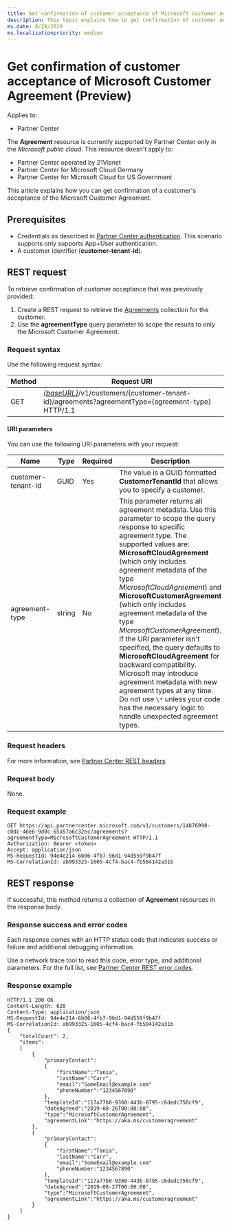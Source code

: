 ```yaml
---
title: Get confirmation of customer acceptance of Microsoft Customer Agreement (Preview)
description: This topic explains how to get confirmation of customer acceptance of the Microsoft Customer Agreement. 
ms.date: 8/28/2019
ms.localizationpriority: medium
---
```


# Get confirmation of customer acceptance of Microsoft Customer Agreement (Preview)

Applies to:

- Partner Center

The **Agreement** resource is currently supported by Partner Center only in the *Microsoft public cloud*. This resource doesn't apply to:

- Partner Center operated by 21Vianet
- Partner Center for Microsoft Cloud Germany
- Partner Center for Microsoft Cloud for US Government

This article explains how you can get confirmation of a customer's acceptance of the Microsoft Customer Agreement.

## Prerequisites

- Credentials as described in [Partner Center authentication](./partner-center-authentication.md). This scenario supports only supports App+User authentication.
- A customer identifier (**customer-tenant-id**).

## REST request

To retrieve confirmation of customer acceptance that was previously provided:

1. Create a REST request to retrieve the [Agreements](./agreement-resources.md) collection for the customer. 
2. Use the **agreementType** query parameter to scope the results to only the Microsoft Customer Agreement.

### Request syntax

Use the following request syntax:

| Method | Request URI                                                                                      |
|--------|--------------------------------------------------------------------------------------------------|
| GET    | [*\{baseURL\}*](partner-center-rest-urls.md)/v1/customers/{customer-tenant-id}/agreements?agreementType={agreement-type} HTTP/1.1 |

#### URI parameters

You can use the following URI parameters with your request:

| Name             | Type | Required | Description                                                                               |
|------------------|------|----------|-------------------------------------------------------------------------------------------|
| customer-tenant-id | GUID | Yes | The value is a GUID formatted **CustomerTenantId** that allows you to specify a customer. |
| agreement-type | string | No | This parameter returns all agreement metadata. Use this parameter to scope the query response to specific agreement type. The supported values are: **MicrosoftCloudAgreement** (which only includes agreement metadata of the type *MicrosoftCloudAgreement*) and **MicrosoftCustomerAgreement** (which only includes agreement metadata of the type *MicrosoftCustomerAgreement*). If the URI parameter isn't specified, the query defaults to **MicrosoftCloudAgreement** for backward compatibility. Microsoft may introduce agreement metadata with new agreement types at any  time. Do not use `\*` unless your code has the necessary logic to handle unexpected agreement types. |

### Request headers

For more information, see [Partner Center REST headers](headers.md).

### Request body

None.

### Request example

```http
GET https://api.partnercenter.microsoft.com/v1/customers/14876998-c0dc-46e6-9d0c-65a57a6c32ec/agreements?agreementType=MicrosoftCustomerAgreement HTTP/1.1
Authorization: Bearer <token> 
Accept: application/json
MS-RequestId: 94e4e214-6b06-4fb7-96d1-94d559f9b47f
MS-CorrelationId: ab993325-1605-4cf4-bac4-fb584142a31b
```

## REST response

If successful, this method returns a collection of **Agreement** resources in the response body.

### Response success and error codes

Each response comes with an HTTP status code that indicates success or failure and additional debugging information. 

Use a network trace tool to read this code, error type, and additional parameters. For the full list, see [Partner Center REST error codes](error-codes.md).

### Response example

```http
HTTP/1.1 200 OK
Content-Length: 620
Content-Type: application/json
MS-RequestId: 94e4e214-6b06-4fb7-96d1-94d559f9b47f
MS-CorrelationId: ab993325-1605-4cf4-bac4-fb584142a31b
{
    "totalCount": 2,
    "items":
    [ 
        {
            "primaryContact":
            {
                "firstName":"Tania",
                "lastName":"Carr",
                "email":"SomeEmail@example.com"
                "phoneNumber":"1234567890"
            },
            "templateId":"117a77b0-9360-443b-8795-c6dedc750cf9",
            "dateAgreed":"2019-08-26T00:00:00",
            "type":"MicrosoftCustomerAgreement",
            "agreementLink":"https://aka.ms/customeragreement"
        },
        {
            "primaryContact":
            {
                "firstName":"Tania",
                "lastName":"Carr",
                "email":"SomeEmail@example.com"
                "phoneNumber:"1234567890"
            },
            "templateId":"117a77b0-9360-443b-8795-c6dedc750cf9",
            "dateAgreed":"2019-08-27T00:00:00",
            "type":"MicrosoftCustomerAgreement",
            "agreementLink":"https://aka.ms/customeragreement"
        }
    ]
}
```
